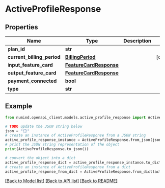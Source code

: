 # ActiveProfileResponse


## Properties

Name | Type | Description | Notes
------------ | ------------- | ------------- | -------------
**plan_id** | **str** |  | 
**current_billing_period** | [**BillingPeriod**](BillingPeriod.md) |  | [optional] 
**input_feature_card** | [**FeatureCardResponse**](FeatureCardResponse.md) |  | 
**output_feature_card** | [**FeatureCardResponse**](FeatureCardResponse.md) |  | 
**payment_connected** | **bool** |  | 
**type** | **str** |  | 

## Example

```python
from numind.openapi_client.models.active_profile_response import ActiveProfileResponse

# TODO update the JSON string below
json = "{}"
# create an instance of ActiveProfileResponse from a JSON string
active_profile_response_instance = ActiveProfileResponse.from_json(json)
# print the JSON string representation of the object
print(ActiveProfileResponse.to_json())

# convert the object into a dict
active_profile_response_dict = active_profile_response_instance.to_dict()
# create an instance of ActiveProfileResponse from a dict
active_profile_response_from_dict = ActiveProfileResponse.from_dict(active_profile_response_dict)
```
[[Back to Model list]](../README.md#documentation-for-models) [[Back to API list]](../README.md#documentation-for-api-endpoints) [[Back to README]](../README.md)


